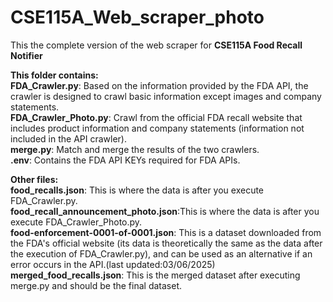 # CSE115A_Web_scraper_photo

This the complete version of the web scraper for **CSE115A Food Recall Notifier**

**This folder contains:**  
**FDA_Crawler.py**: Based on the information provided by the FDA API, the crawler is designed to crawl basic information except images and company statements.  
**FDA_Crawler_Photo.py**: Crawl from the official FDA recall website that includes product information and company statements (information not included in the API crawler).  
**merge.py**: Match and merge the results of the two crawlers.  
**.env**: Contains the FDA API KEYs required for FDA APIs.  

**Other files:**  
**food_recalls.json**: This is where the data is after you execute FDA_Crawler.py.    
**food_recall_announcement_photo.json**:This is where the data is after you execute FDA_Crawler_Photo.py.    
**food-enforcement-0001-of-0001.json**: This is a dataset downloaded from the FDA's official website (its data is theoretically the same as the data after the execution of FDA_Crawler.py), and can be used as an alternative if an error occurs in the API.(last updated:03/06/2025)    
**merged_food_recalls.json**: This is the merged dataset after executing merge.py and should be the final dataset.    


